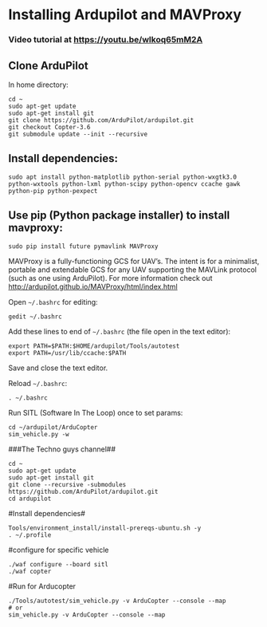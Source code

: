 # Installing Ardupilot and MAVProxy

### Video tutorial at https://youtu.be/wlkoq65mM2A

## Clone ArduPilot

In home directory:
```
cd ~
sudo apt-get update
sudo apt-get install git
git clone https://github.com/ArduPilot/ardupilot.git
git checkout Copter-3.6
git submodule update --init --recursive
```

## Install dependencies:
```
sudo apt install python-matplotlib python-serial python-wxgtk3.0 python-wxtools python-lxml python-scipy python-opencv ccache gawk python-pip python-pexpect
```

## Use pip (Python package installer) to install mavproxy:
```
sudo pip install future pymavlink MAVProxy
```

MAVProxy is a fully-functioning GCS for UAV’s. The intent is for a minimalist, portable and extendable GCS for any UAV supporting the MAVLink protocol (such as one using ArduPilot). For more information check out http://ardupilot.github.io/MAVProxy/html/index.html

Open `~/.bashrc` for editing:
```
gedit ~/.bashrc
```

Add these lines to end of `~/.bashrc` (the file open in the text editor):
```
export PATH=$PATH:$HOME/ardupilot/Tools/autotest
export PATH=/usr/lib/ccache:$PATH
```

Save and close the text editor.

Reload `~/.bashrc`:
```
. ~/.bashrc
```

Run SITL (Software In The Loop) once to set params:
```
cd ~/ardupilot/ArduCopter
sim_vehicle.py -w
```
###The Techno guys channel##
```
cd ~
sudo apt-get update
sudo apt-get install git
git clone --recursive -submodules https://github.com/ArduPilot/ardupilot.git
cd ardupilot
```
#Install dependencies#
```
Tools/environment_install/install-prereqs-ubuntu.sh -y
. ~/.profile
```
#configure for specific vehicle
```
./waf configure --board sitl
./waf copter
```
#Run for Arducopter
```
./Tools/autotest/sim_vehicle.py -v ArduCopter --console --map
# or
sim_vehicle.py -v ArduCopter --console --map
```
